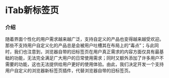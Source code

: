 # iTab新标签页

### 介绍
随着界面个性化的用户需求越来越广泛，支持自定义的产品也变得越来越受欢迎。那些不支持用户自定义化的产品总是会被用户吐槽其在布局上的“毒点”；与此同时，我们也注意到，浏览器自带的旧标签页在用户真正需求的内容方面仅具有最基础的功能，无法完全满足广大用户的日常使用需求；同时又额外添加了许多用户不需要的功能，这也无法提供给用户更好的使用体验。由此，我们决定开发一个支持用户自定义的浏览器新标签页插件，代替浏览器自带的旧标签页。

